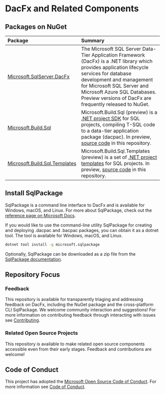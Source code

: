 # DacFx and Related Components

## Packages on NuGet

|Package|Summary|
|:--|:--|
|[Microsoft.SqlServer.DacFx](https://www.nuget.org/packages/Microsoft.SqlServer.DacFx)|The Microsoft SQL Server Data-Tier Application Framework (DacFx) is a .NET library which provides application lifecycle services for database development and management for Microsoft SQL Server and Microsoft Azure SQL Databases. Preview versions of DacFx are frequently released to NuGet.|
|[Microsoft.Build.Sql](https://www.nuget.org/packages/Microsoft.Build.Sql)|Microsoft.Build.Sql (preview) is a [.NET project SDK](https://docs.microsoft.com/dotnet/core/project-sdk/overview) for SQL projects, compiling T-SQL code to a data-tier application package (dacpac). In preview, [source code](/src/Microsoft.Build.Sql/) in this repository.|
|[Microsoft.Build.Sql.Templates](https://www.nuget.org/packages/Microsoft.Build.Sql.Templates)|Microsoft.Build.Sql.Templates (preview) is a set of [.NET project templates](https://learn.microsoft.com/dotnet/core/tools/custom-templates) for SQL projects. In preview, [source code](/src/Microsoft.Build.Sql.Templates/) in this repository.|


## Install SqlPackage

SqlPackage is a command line interface to DacFx and is available for Windows, macOS, and Linux. For more about SqlPackage, check out the [reference page on Microsoft Docs](https://learn.microsoft.com/sql/tools/sqlpackage/sqlpackage).

If you would like to use the command-line utility SqlPackage for creating and deploying .dacpac and .bacpac packages, you can obtain it as a dotnet tool.  The tool is available for Windows, macOS, and Linux.

```bash
dotnet tool install -g microsoft.sqlpackage
```

Optionally, SqlPackage can be downloaded as a zip file from the [SqlPackage documentation](https://learn.microsoft.com/sql/tools/sqlpackage/sqlpackage-download).


## Repository Focus

### Feedback

This repository is available for transparently triaging and addressing feedback on DacFx, including the NuGet package and the cross-platform CLI SqlPackage. We welcome community interaction and suggestions! For more information on contributing feedback through interacting with issues see [Contributing](CONTRIBUTING.md).

### Related Open Source Projects

This repository is available to make related open source components accessible even from their early stages. Feedback and contributions are welcome!


## Code of Conduct

This project has adopted the [Microsoft Open Source Code of Conduct](https://opensource.microsoft.com/codeofconduct/).
For more information see [Code of Conduct](CODE_OF_CONDUCT.md).
